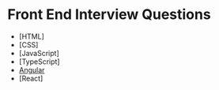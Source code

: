 # Front End Interview Questions

- [HTML]
- [CSS]
- [JavaScript]
- [TypeScript]
- [Angular](./Angular/README.md)
- [React]
